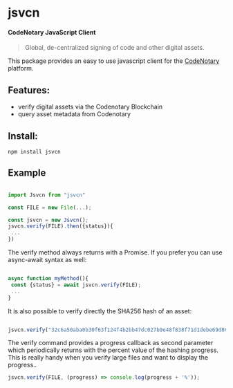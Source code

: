 # jsvcn

#### CodeNotary JavaScript Client 

> Global, de-centralized signing of code and other digital assets.

This package provides an easy to use javascript client for the [CodeNotary](https://www.codenotary.io)
platform. 

## Features: 

- verify digital assets via the Codenotary Blockchain
- query asset metadata from Codenotary  


## Install: 

``` 
npm install jsvcn

```


## Example

```javascript

import Jsvcn from "jsvcn"

const FILE = new File(...);

const jsvcn = new Jsvcn();
jsvcn.verify(FILE).then({status}){
 ...
})

```

The verify method always returns with a Promise. 
If you prefer you can use async-await syntax as well: 

``` javascript

async function myMethod(){
 const {status} = await jsvcn.verify(FILE);
 ...
}

```

It is also possible to verify directly the SHA256 hash of an asset: 

``` javascript

jsvcn.verify("32c6a50aba0b30f63f124f4b2bb47dc027b9e48f838f71d1debe69d8680ecf70");

``` 

The verify command provides a progress callback as second parameter which periodically returns with the percent value of the hashing progress. This is really handy when you verify large files and want to display the progress..

``` javascript
jsvcn.verify(FILE, (progress) => console.log(progress + '%'));

``` 